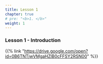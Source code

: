 ```yaml
---
title: Lesson 1 
chapter: true
# pre: "<b>1. </b>"
weight: 1
---
```


### Lesson 1 - Introduction

{{% link "https://drive.google.com/open?id=0B6TNTjwVMgaHZlB0cFFSY2RSN00" %}}
